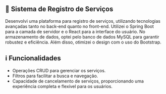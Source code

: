## 🚀 Sistema de Registro de Serviços

Desenvolvi uma plataforma para registro de serviços, utilizando tecnologias avançadas tanto no back-end quanto no front-end. Utilizei o Spring Boot para a camada de servidor e o React para a interface do usuário. No armazenamento de dados, optei pelo banco de dados MySQL para garantir robustez e eficiência. Além disso, otimizei o design com o uso do Bootstrap.

## ℹ️ Funcionalidades

- Operações CRUD para gerenciar os serviços.
- Filtros para facilitar a busca e navegação.
- Capacidade de cancelamento de serviços, proporcionando uma experiência completa e flexível para os usuários.
